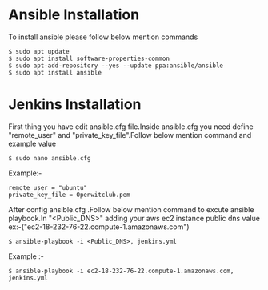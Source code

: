 # Ansible Installation
To install ansible please follow below mention commands
```
$ sudo apt update
$ sudo apt install software-properties-common
$ sudo apt-add-repository --yes --update ppa:ansible/ansible
$ sudo apt install ansible

```

# Jenkins Installation

First thing you have edit ansible.cfg file.Inside ansible.cfg you need define "remote_user" 
and "private_key_file".Follow below mention command and example value

```
$ sudo nano ansible.cfg 
```
Example:-
```
remote_user = "ubuntu"
private_key_file = Openwitclub.pem
```
After config ansible.cfg .Follow below mention command to excute ansible playbook.In "<Public_DNS>" 
adding your aws ec2 instance public dns value ex:-("ec2-18-232-76-22.compute-1.amazonaws.com") 
```
$ ansible-playbook -i <Public_DNS>, jenkins.yml
```
Example :-
```
$ ansible-playbook -i ec2-18-232-76-22.compute-1.amazonaws.com, jenkins.yml
```
